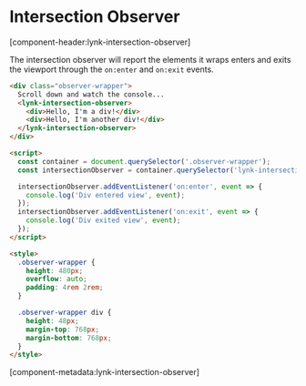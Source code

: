 # Intersection Observer

[component-header:lynk-intersection-observer]

The intersection observer will report the elements it wraps enters and exits the viewport through the `on:enter` and `on:exit` events.

```html preview
<div class="observer-wrapper">
  Scroll down and watch the console...
  <lynk-intersection-observer>
    <div>Hello, I'm a div!</div>
    <div>Hello, I'm another div!</div>
  </lynk-intersection-observer>
</div>

<script>
  const container = document.querySelector('.observer-wrapper');
  const intersectionObserver = container.querySelector('lynk-intersection-observer');

  intersectionObserver.addEventListener('on:enter', event => {
    console.log('Div entered view', event);
  });
  intersectionObserver.addEventListener('on:exit', event => {
    console.log('Div exited view', event);
  });
</script>

<style>
  .observer-wrapper {
    height: 480px;
    overflow: auto;
    padding: 4rem 2rem;
  }

  .observer-wrapper div {
    height: 48px;
    margin-top: 768px;
    margin-bottom: 768px;
  }
</style>
```

[component-metadata:lynk-intersection-observer]